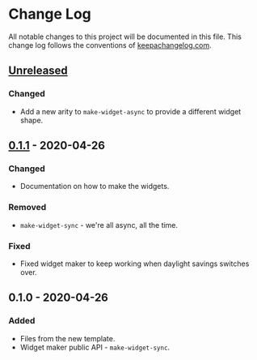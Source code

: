 # Change Log
All notable changes to this project will be documented in this file. This change log follows the conventions of [keepachangelog.com](http://keepachangelog.com/).

## [Unreleased]
### Changed
- Add a new arity to `make-widget-async` to provide a different widget shape.

## [0.1.1] - 2020-04-26
### Changed
- Documentation on how to make the widgets.

### Removed
- `make-widget-sync` - we're all async, all the time.

### Fixed
- Fixed widget maker to keep working when daylight savings switches over.

## 0.1.0 - 2020-04-26
### Added
- Files from the new template.
- Widget maker public API - `make-widget-sync`.

[Unreleased]: https://github.com/your-name/find-values-with/compare/0.1.1...HEAD
[0.1.1]: https://github.com/your-name/find-values-with/compare/0.1.0...0.1.1
